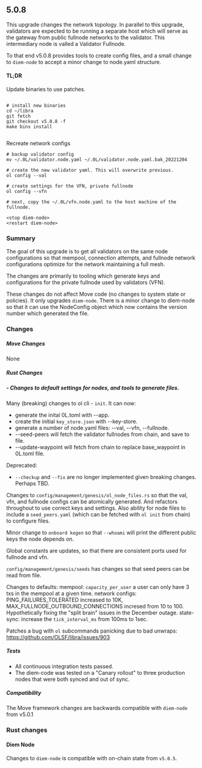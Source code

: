 ## 5.0.8

This upgrade changes the network topology. In parallel to this upgrade, validators are expected to be running a separate host which will serve as the gateway from public fullnode networks to the validator. This intermediary node is valled a Validator Fullnode.

To that end v5.0.8 provides tools to create config files, and a small change to `diem-node` to accept a minor change to node.yaml structure.

#### TL;DR

Update binaries to use patches.

```

# install new binaries
cd ~/libra
git fetch
git checkout v5.0.8 -f
make bins install


```

Recreate network configs
```
# backup validator config
mv ~/.0L/validator.node.yaml ~/.0L/validator.node.yaml.bak_20221204

# create the new validator yaml. This will overwrite previous.
ol config --val

# create settings for the VFN, private fullnode
ol config --vfn

# next, copy the ~/.0L/vfn.node.yaml to the host machine of the fullnode.

<stop diem-node>
<restart diem-node>

```

### Summary

The goal of this upgrade is to get all validators on the same node configurations so that mempool, connection attempts, and fullnode network configurations optimize for the network maintaining a full mesh.

The changes are primarily to tooling which generate keys and configurations for the private fullnode used by validators (VFN).

These changes do not affect Move code (no changes to system state or policies). It only upgrades `diem-node`. There is a minor change to diem-node so that it can use the NodeConfig object which now contains the version number which generated the file.

### Changes

##### Move Changes
None

##### Rust Changes
##### - Changes to default settings for nodes, and tools to generate files.

Many (breaking) changes to ol cli - `init`. 
It can now:
- generate the inital 0L.toml with --app.
- create the initial `key_store.json` with --key-store.
- generate a number of node.yaml files: --val, --vfn, --fullnode.
- --seed-peers will fetch the validator fullnodes from chain, and save to file.
- --update-waypoint will fetch from chain to replace base_waypoint in 0L.toml file.

Deprecated:
- `--checkup` and `--fix` are no longer implemented given breaking changes. Perhaps TBD.

Changes to `config/management/genesis/ol_node_files.rs` so that the val, vfn, and fullnode configs can be atomically generated. And refactors throughout to use correct keys and settings. Also ability for node files to include a `seed_peers.yaml` (which can be fetched with `ol init` from chain) to configure files.

Minor change to `onboard kegen` so that `--whoami` will print the different public keys the node depends on.

Global constants are updates, so that there are consistent ports used for fullnode and vfn.

`config/management/genesis/seeds` has changes so that seed peers can be read from file.

Changes to defaults:
mempool: `capacity_per_user` a user can only have 3 txs in the mempool at a given time.
network configs: PING_FAILURES_TOLERATED increased to 10K, MAX_FULLNODE_OUTBOUND_CONNECTIONS incresed from 10 to 100. Hypothetically fixing the "split brain" issues in the December outage.
state-sync: increase the `tick_interval_ms` from 100ms to 1sec.

Patches a bug with `ol` subcommands panicking due to bad unwraps: https://github.com/OLSF/libra/issues/903

##### Tests

- All continuous integration tests passed.
- The diem-code was tested on a "Canary rollout" to three production nodes that were both synced and out of sync.

##### Compatibility
The Move framework changes are backwards compatible with `diem-node` from v5.0.1

### Rust changes
#### Diem Node
Changes to `diem-node` is compatible with on-chain state from `v5.0.5`.
